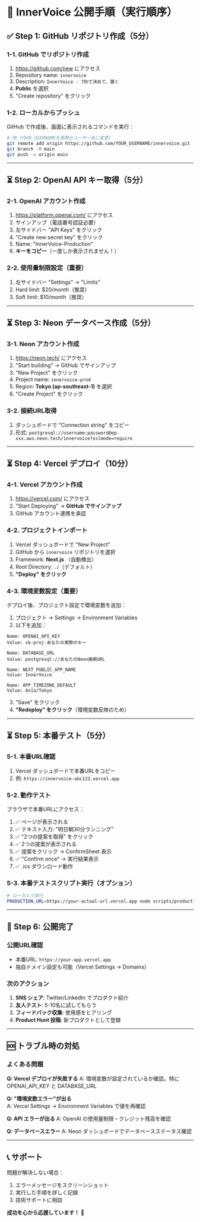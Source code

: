 # 🚀 InnerVoice 公開手順（実行順序）

## ✅ Step 1: GitHub リポジトリ作成（5分）

### 1-1. GitHub でリポジトリ作成
1. https://github.com/new にアクセス
2. Repository name: `innervoice`
3. Description: `InnerVoice - 7秒で決めて、置く`  
4. **Public** を選択
5. "Create repository" をクリック

### 1-2. ローカルからプッシュ
GitHub で作成後、画面に表示されるコマンドを実行：

```bash
# 例（YOUR_USERNAMEを実際のユーザー名に変更）
git remote add origin https://github.com/YOUR_USERNAME/innervoice.git
git branch -M main
git push -u origin main
```

---

## ⏳ Step 2: OpenAI API キー取得（5分）

### 2-1. OpenAI アカウント作成
1. https://platform.openai.com/ にアクセス
2. サインアップ（電話番号認証必要）
3. 左サイドバー "API Keys" をクリック
4. "Create new secret key" をクリック
5. Name: "InnerVoice-Production"
6. **キーをコピー**（一度しか表示されません！）

### 2-2. 使用量制限設定（重要）
1. 左サイドバー "Settings" → "Limits"
2. Hard limit: $20/month（推奨）
3. Soft limit: $10/month（推奨）

---

## ⏳ Step 3: Neon データベース作成（5分）

### 3-1. Neon アカウント作成
1. https://neon.tech/ にアクセス
2. "Start building" → GitHub でサインアップ
3. "New Project" をクリック
4. Project name: `innervoice-prod`
5. Region: **Tokyo (ap-southeast-1)** を選択
6. "Create Project" をクリック

### 3-2. 接続URL取得
1. ダッシュボードで "Connection string" をコピー
2. 形式: `postgresql://username:password@ep-xxx.aws.neon.tech/innervoice?sslmode=require`

---

## ⏳ Step 4: Vercel デプロイ（10分）

### 4-1. Vercel アカウント作成
1. https://vercel.com/ にアクセス
2. "Start Deploying" → **GitHub でサインアップ**
3. GitHub アカウント連携を承認

### 4-2. プロジェクトインポート
1. Vercel ダッシュボードで "New Project"
2. GitHub から `innervoice` リポジトリを選択
3. Framework: **Next.js** （自動検出）
4. Root Directory: `./`（デフォルト）
5. **"Deploy" をクリック**

### 4-3. 環境変数設定（重要）
デプロイ後、プロジェクト設定で環境変数を追加：

1. プロジェクト → Settings → Environment Variables
2. 以下を追加：

```
Name: OPENAI_API_KEY
Value: sk-proj-あなたの実際のキー

Name: DATABASE_URL  
Value: postgresql://あなたのNeon接続URL

Name: NEXT_PUBLIC_APP_NAME
Value: InnerVoice

Name: APP_TIMEZONE_DEFAULT
Value: Asia/Tokyo
```

3. "Save" をクリック
4. **"Redeploy" をクリック**（環境変数反映のため）

---

## ⏳ Step 5: 本番テスト（5分）

### 5-1. 本番URL確認
1. Vercel ダッシュボードで本番URLをコピー
2. 例: `https://innervoice-abc123.vercel.app`

### 5-2. 動作テスト
ブラウザで本番URLにアクセス：

1. ✅ ページが表示される
2. ✅ テキスト入力: "明日朝30分ランニング"
3. ✅ "2つの提案を取得" をクリック
4. ✅ 2つの提案が表示される
5. ✅ 提案をクリック → ConfirmSheet 表示
6. ✅ "Confirm once" → 実行結果表示
7. ✅ .ics ダウンロード動作

### 5-3. 本番テストスクリプト実行（オプション）
```bash
# ローカルで実行
PRODUCTION_URL=https://your-actual-url.vercel.app node scripts/production-test.js
```

---

## 🎉 Step 6: 公開完了

### 公開URL確認
- 本番URL: `https://your-app.vercel.app`
- 独自ドメイン設定も可能（Vercel Settings → Domains）

### 次のアクション
1. **SNS シェア**: Twitter/LinkedIn でプロダクト紹介
2. **友人テスト**: 5-10名に試してもらう
3. **フィードバック収集**: 使用感をヒアリング
4. **Product Hunt 投稿**: 新プロダクトとして登録

---

## 🆘 トラブル時の対処

### よくある問題

**Q: Vercel デプロイが失敗する**
A: 環境変数が設定されているか確認。特に OPENAI_API_KEY と DATABASE_URL

**Q: "環境変数エラー"が出る**  
A: Vercel Settings → Environment Variables で値を再確認

**Q: API エラーが出る**
A: OpenAI の使用量制限・クレジット残高を確認

**Q: データベースエラー**
A: Neon ダッシュボードでデータベースステータス確認

---

## 📞 サポート

問題が解決しない場合：
1. エラーメッセージをスクリーンショット
2. 実行した手順を詳しく記録  
3. 技術サポートに相談

**成功を心から応援しています！** 🚀




